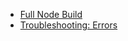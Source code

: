 - [Full Node Build](<Full Node Build 9ef3e200.md>)
- [Troubleshooting: Errors](<Troubleshooting_ Errors 0ff5e754.md>)
